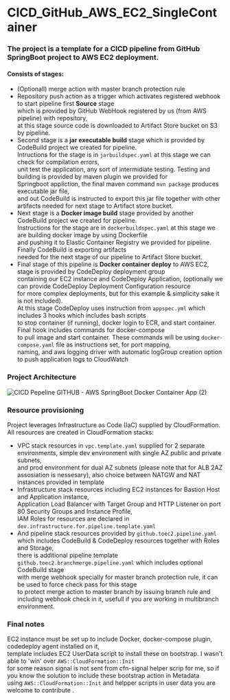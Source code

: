 # CICD_GitHub_AWS_EC2_SingleContainer
### The project is a template for a CICD pipeline from GitHub SpringBoot project to AWS EC2 deployment. 
#### Consists of stages:
* (Optionall) merge action with master branch protection rule
* Repository push action as a trigger which activates registered webhook to start pipeline first <b>Source</b> stage  
which is provided by GitHub WebHook registered by us (from AWS pipeline) with repository,  
at this stage source code is downloaded to Artifact Store bucket on S3 by pipeline.
* Second stage is a <b>jar executable build</b> stage which is provided by CodeBuild project we created for pipeline.  
Intructions for the stage is in ```jarbuildspec.yaml``` at this stage we can check for compilation errors,  
unit test the application, any sort of intermidiate testing. Testing and building is provided by maven plugin we provided for  
Springboot appliction, the final maven command ```mvn package``` produces executable jar file,  
and out CodeBuild is instructed to export this jar file together with other artifacts needed for next stage to Artifact store bucket.
* Next stage is a <b> Docker image build</b> stage provided by another CodeBuild project we created for pipeline.  
Instructions for the stage are in ```dockerbuildspec.yaml``` at this stage we are building docker image  by using Dockerfile  
and pushing it to Elastic Container Registry we provided for pipeline. Finally CodeBuild is exporting artifacts  
needed for the next stage of our pipeline to Artifact Store bucket.
* Final stage of this pipeline is <b>Docker container deploy</b> to AWS EC2, stage is provided by CodeDeploy deployment group  
containing our EC2 instance and CodeDeploy Application, (optionally we can provide CodeDeploy Deployment Configuration resource  
for more complex deployments, but for this example & simplicity sake it is not included).  
At this stage CodeDeploy uses instruction from ```appspec.yml``` which includes 3 hooks which includes bash scripts  
to stop container (if running), docker login to ECR, and start container. Final hook includes commands for docker-compose  
to pull image and start container. These commands will be using ```docker-compose.yaml``` file as instructions set, for port mapping,  
naming, and aws logging driver with automatic logGroup creation option to push application logs to CloudWatch

### Project Architecture

![CICD Pepeline GITHUB - AWS SpringBoot Docker Container App (2)](https://github.com/Gadyuchko/CICD_GitHub_AWS_EC2_SingleContainer/assets/51369173/23186ac9-5068-4d25-a051-5a705604d1db)

### Resource provisioning
Project leverages Infrastructure as Code (IaC) supplied by CloudFormation. All resources are created in CloudFormation stacks:
* VPC stack resources in ```vpc.template.yaml``` supplied for 2 separate environments, simple dev environment with single AZ public and private subnets,  
and prod environment for dual AZ subnets (please note that for ALB 2AZ assosiation is nessesary), also choice between NATGW and NAT instances provided in template
* Infrastructure stack resources including EC2 instances for Bastion Host and Application instance,  
Application Load Balancer with Target Group and HTTP Listener on port 80 Security Groups and Instance Profile,  
IAM Roles for resources are declared in ```dev.infrastructure.for.pipeline.template.yaml```
* And pipeline stack resources provided by ```github.toec2.pipeline.yaml``` which includes CodeBuild & CodeDeploy resources together with Roles and Storage,  
there is additional pipeline template  ```github.toec2.branchmerge.pipeline.yaml``` which includes optional CodeBuild stage  
with merge webhook specially for master branch protection rule, it can be used to force check pass for this stage  
to protect merge action to master branch by issuing branch rule and including webhook check in it, usefull if you are working in multibranch environment.

### Final notes
EC2 instance must be set up to include Docker, docker-compose plugin, codedeploy agent installed on it,  
template includes EC2 UserData script to install these on bootstrap. I wasn't able to 'win' over ```AWS::CloudFormation::Init```  
for some reason signal is not sent from cfn-signal helper scrip for me, so if you know the solution to include these bootstrap action in Metadata  
using ```AWS::CloudFormation::Init``` and helpper scripts in user data you are welcome to contribute .
